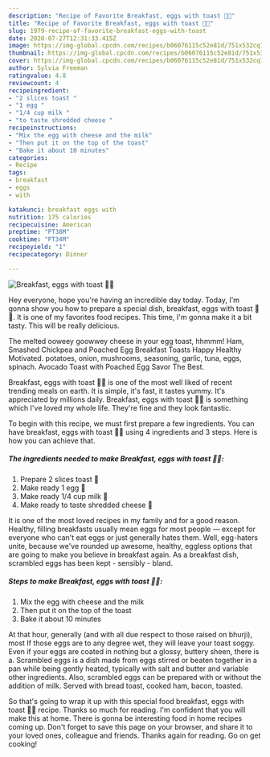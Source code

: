 ```yaml
---
description: "Recipe of Favorite Breakfast, eggs with toast 🍞🥚"
title: "Recipe of Favorite Breakfast, eggs with toast 🍞🥚"
slug: 1979-recipe-of-favorite-breakfast-eggs-with-toast
date: 2020-07-27T12:31:33.415Z
image: https://img-global.cpcdn.com/recipes/b06076115c52e81d/751x532cq70/breakfast-eggs-with-toast-🍞🥚-recipe-main-photo.jpg
thumbnail: https://img-global.cpcdn.com/recipes/b06076115c52e81d/751x532cq70/breakfast-eggs-with-toast-🍞🥚-recipe-main-photo.jpg
cover: https://img-global.cpcdn.com/recipes/b06076115c52e81d/751x532cq70/breakfast-eggs-with-toast-🍞🥚-recipe-main-photo.jpg
author: Sylvia Freeman
ratingvalue: 4.8
reviewcount: 4
recipeingredient:
- "2 slices toast "
- "1 egg "
- "1/4 cup milk "
- "to taste shredded cheese "
recipeinstructions:
- "Mix the egg with cheese and the milk"
- "Then put it on the top of the toast"
- "Bake it about 10 minutes"
categories:
- Recipe
tags:
- breakfast
- eggs
- with

katakunci: breakfast eggs with 
nutrition: 175 calories
recipecuisine: American
preptime: "PT38M"
cooktime: "PT34M"
recipeyield: "1"
recipecategory: Dinner

---
```



![Breakfast, eggs with toast 🍞🥚](https://img-global.cpcdn.com/recipes/b06076115c52e81d/751x532cq70/breakfast-eggs-with-toast-🍞🥚-recipe-main-photo.jpg)

Hey everyone, hope you're having an incredible day today. Today, I'm gonna show you how to prepare a special dish, breakfast, eggs with toast 🍞🥚. It is one of my favorites food recipes. This time, I'm gonna make it a bit tasty. This will be really delicious.

The melted ooweey goowwey cheese in your egg toast, hhmmm! Ham, Smashed Chickpea and Poached Egg Breakfast Toasts Happy Healthy Motivated. potatoes, onion, mushrooms, seasoning, garlic, tuna, eggs, spinach. Avocado Toast with Poached Egg Savor The Best.

Breakfast, eggs with toast 🍞🥚 is one of the most well liked of recent trending meals on earth. It is simple, it's fast, it tastes yummy. It's appreciated by millions daily. Breakfast, eggs with toast 🍞🥚 is something which I've loved my whole life. They're fine and they look fantastic.


To begin with this recipe, we must first prepare a few ingredients. You can have breakfast, eggs with toast 🍞🥚 using 4 ingredients and 3 steps. Here is how you can achieve that.

<!--inarticleads1-->

##### The ingredients needed to make Breakfast, eggs with toast 🍞🥚:

1. Prepare 2 slices toast 🍞
1. Make ready 1 egg 🥚
1. Make ready 1/4 cup milk 🥛
1. Make ready to taste shredded cheese 🧀


It is one of the most loved recipes in my family and for a good reason. Healthy, filling breakfasts usually mean eggs for most people — except for everyone who can&#39;t eat eggs or just generally hates them. Well, egg-haters unite, because we&#39;ve rounded up awesome, healthy, eggless options that are going to make you believe in breakfast again. As a breakfast dish, scrambled eggs has been kept - sensibly - bland. 

<!--inarticleads2-->

##### Steps to make Breakfast, eggs with toast 🍞🥚:

1. Mix the egg with cheese and the milk
1. Then put it on the top of the toast
1. Bake it about 10 minutes


At that hour, generally (and with all due respect to those raised on bhurji), most If those eggs are to any degree wet, they will leave your toast soggy. Even if your eggs are coated in nothing but a glossy, buttery sheen, there is a. Scrambled eggs is a dish made from eggs stirred or beaten together in a pan while being gently heated, typically with salt and butter and variable other ingredients. Also, scrambled eggs can be prepared with or without the addition of milk. Served with bread toast, cooked ham, bacon, toasted. 

So that's going to wrap it up with this special food breakfast, eggs with toast 🍞🥚 recipe. Thanks so much for reading. I'm confident that you will make this at home. There is gonna be interesting food in home recipes coming up. Don't forget to save this page on your browser, and share it to your loved ones, colleague and friends. Thanks again for reading. Go on get cooking!
